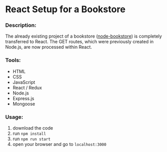 # React Setup for a Bookstore

### Description:

The already existing project of a bookstore ([node-bookstore](https://github.com/felixwurst/node-bookstore)) is completely transferred to React. The GET routes, which were previously created in Node.js, are now processed within React.

### Tools:

-   HTML
-   CSS
-   JavaScript
-   React / Redux
-   Node.js
-   Express.js
-   Mongoose

### Usage:

1. download the code
2. run `npm install`
3. run `npm run start`
4. open your browser and go to `localhost:3000`